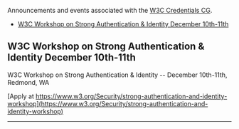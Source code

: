 Announcements and events associated with the [W3C Credentials CG](https://w3c-ccg.github.io).

* [W3C Workshop on Strong Authentication & Identity December 10th-11th](#w3c-workshop-on-strong-authentication--identity-december-10th-11th)

## W3C Workshop on Strong Authentication & Identity December 10th-11th

W3C Workshop on Strong Authentication & Identity -- December 10th-11th, Redmond, WA 

[Apply at https://www.w3.org/Security/strong-authentication-and-identity-workshop](https://www.w3.org/Security/strong-authentication-and-identity-workshop)

------

